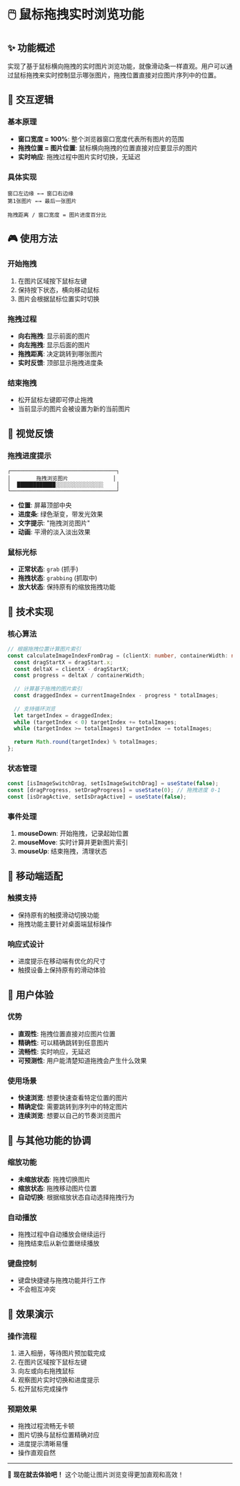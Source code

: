 # 🖱️ 鼠标拖拽实时浏览功能

## ✨ 功能概述

实现了基于鼠标横向拖拽的实时图片浏览功能，就像滑动条一样直观。用户可以通过鼠标拖拽来实时控制显示哪张图片，拖拽位置直接对应图片序列中的位置。

## 🎯 交互逻辑

### 基本原理
- **窗口宽度 = 100%**: 整个浏览器窗口宽度代表所有图片的范围
- **拖拽位置 = 图片位置**: 鼠标横向拖拽的位置直接对应要显示的图片
- **实时响应**: 拖拽过程中图片实时切换，无延迟

### 具体实现
```
窗口左边缘 ←→ 窗口右边缘
第1张图片 ←→ 最后一张图片

拖拽距离 / 窗口宽度 = 图片进度百分比
```

## 🎮 使用方法

### 开始拖拽
1. 在图片区域按下鼠标左键
2. 保持按下状态，横向移动鼠标
3. 图片会根据鼠标位置实时切换

### 拖拽过程
- **向右拖拽**: 显示前面的图片
- **向左拖拽**: 显示后面的图片
- **拖拽距离**: 决定跳转到哪张图片
- **实时反馈**: 顶部显示拖拽进度条

### 结束拖拽
- 松开鼠标左键即可停止拖拽
- 当前显示的图片会被设置为新的当前图片

## 🎨 视觉反馈

### 拖拽进度提示
```
┌─────────────────────────────────┐
│        拖拽浏览图片              │
│  ████████████░░░░░░░░░░░░░░░    │
└─────────────────────────────────┘
```

- **位置**: 屏幕顶部中央
- **进度条**: 绿色渐变，带发光效果
- **文字提示**: "拖拽浏览图片"
- **动画**: 平滑的淡入淡出效果

### 鼠标光标
- **正常状态**: `grab` (抓手)
- **拖拽状态**: `grabbing` (抓取中)
- **放大状态**: 保持原有的缩放拖拽功能

## 🔧 技术实现

### 核心算法
```typescript
// 根据拖拽位置计算图片索引
const calculateImageIndexFromDrag = (clientX: number, containerWidth: number) => {
  const dragStartX = dragStart.x;
  const deltaX = clientX - dragStartX;
  const progress = deltaX / containerWidth;
  
  // 计算基于拖拽的图片索引
  const draggedIndex = currentImageIndex - progress * totalImages;
  
  // 支持循环浏览
  let targetIndex = draggedIndex;
  while (targetIndex < 0) targetIndex += totalImages;
  while (targetIndex >= totalImages) targetIndex -= totalImages;
  
  return Math.round(targetIndex) % totalImages;
};
```

### 状态管理
```typescript
const [isImageSwitchDrag, setIsImageSwitchDrag] = useState(false);
const [dragProgress, setDragProgress] = useState(0); // 拖拽进度 0-1
const [isDragActive, setIsDragActive] = useState(false);
```

### 事件处理
1. **mouseDown**: 开始拖拽，记录起始位置
2. **mouseMove**: 实时计算并更新图片索引
3. **mouseUp**: 结束拖拽，清理状态

## 📱 移动端适配

### 触摸支持
- 保持原有的触摸滑动切换功能
- 拖拽功能主要针对桌面端鼠标操作

### 响应式设计
- 进度提示在移动端有优化的尺寸
- 触摸设备上保持原有的滑动体验

## 🎯 用户体验

### 优势
- **直观性**: 拖拽位置直接对应图片位置
- **精确性**: 可以精确跳转到任意图片
- **流畅性**: 实时响应，无延迟
- **可预测性**: 用户能清楚知道拖拽会产生什么效果

### 使用场景
- **快速浏览**: 想要快速查看特定位置的图片
- **精确定位**: 需要跳转到序列中的特定图片
- **连续浏览**: 想要以自己的节奏浏览图片

## 🔄 与其他功能的协调

### 缩放功能
- **未缩放状态**: 拖拽切换图片
- **缩放状态**: 拖拽移动图片位置
- **自动切换**: 根据缩放状态自动选择拖拽行为

### 自动播放
- 拖拽过程中自动播放会继续运行
- 拖拽结束后从新位置继续播放

### 键盘控制
- 键盘快捷键与拖拽功能并行工作
- 不会相互冲突

## 🎊 效果演示

### 操作流程
1. 进入相册，等待图片预加载完成
2. 在图片区域按下鼠标左键
3. 向左或向右拖拽鼠标
4. 观察图片实时切换和进度提示
5. 松开鼠标完成操作

### 预期效果
- 拖拽过程流畅无卡顿
- 图片切换与鼠标位置精确对应
- 进度提示清晰易懂
- 操作直观自然

---

🎉 **现在就去体验吧！** 这个功能让图片浏览变得更加直观和高效！
